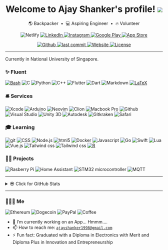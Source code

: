 <!-- ### Hi there 👋🏽 -->

<!-- <h1 align="center">Hi, I'm Ajay Shanker</a></h1> -->

<h1 align="center">
  Welcome to Ajay Shanker's profile!
  <img src="https://media.giphy.com/media/hvRJCLFzcasrR4ia7z/giphy.gif" width="28">
</h1>

<p align="center">
    <a>🌎 Backpacker</a> &nbsp;&bull;&nbsp;
    <a>💻 Aspiring Engineer</a> &nbsp;&bull;&nbsp;
    <a>🔥 Volunteer</a>
</p>

<p align="center">
    <img alt="Netlify" src="https://img.shields.io/netlify/a7213e8d-aba4-4e7f-a3bb-f895c1cd7713">
    <!-- <a href="https://ajayshanker-geek.github.io">Website</a> •
    <a href="https://github.com/AjayShanker-geek">README</a> •
    <a href="https://www.linkedin.com/in/ajay-shanker">LinkedIn</a> •
    <a href="https://www.instagram.com/ajay_shanker/">Instagram</a> •
    <a href="https://twitter.com/AjayShanker98">Twitter</a> • -->
    <a href="https://www.linkedin.com/in/ajay-shanker">
        <img src="https://img.shields.io/badge/LinkedIn-0077B5?style=flat&logo=linkedin&logoColor=white" alt="LinkedIn" />
    <a href="https://www.instagram.com/ajay_shanker/">
        <img src="https://img.shields.io/badge/Instagram-E4405F?style=flat&logo=instagram&logoColor=white" alt="Instagram" />
    <!-- <a href="https://www.facebook.com/ajay.shanker.33">
        <img src="https://img.shields.io/badge/Facebook-1877F2?style=flat&logo=facebook&logoColor=white" alt="Instagram" />
    <a href="https://twitter.com/AjayShanker98">
        <img src="https://img.shields.io/twitter/follow/AjayShanker98?logo=twitter" alt="Twitter" />
    <a href="https://www.reddit.com/user/ajay1889">
        <img src="https://img.shields.io/reddit/user-karma/combined/ajay1889?logo=reddit" alt="Reddit" /> -->
    <a href="https://apps.apple.com/us/app/owadio/id1545809203">
        <img src="https://img.shields.io/badge/App_Store-0D96F6?style=flat&logo=app-store&logoColor=white" alt="Google Play" />
    <a href="https://play.google.com/store/apps/details?id=com.ajay.owadio">
        <img src="https://img.shields.io/badge/Google_Play-414141?style=flat&logo=google-play&logoColor=white" alt="App Store" />

</p>

<div align="center">
    </a>
    <a href="https://github.com/AjayShanker-geek">
        <img src="https://img.shields.io/github/followers/AjayShanker-geek?logo=github" alt="Github" />
    <a href="https://github.com/AjayShanker-geek/ajayshanker-geek.github.io">
        <img src="https://img.shields.io/github/last-commit/AjayShanker-geek/ajayshanker-geek.github.io" alt="last commit">
    </a>
    <a href="https://ajayshanker-geek.github.io">
        <img src="https://img.shields.io/website?url=https%3A%2F%2Fajayshanker-geek.github.io" alt="Website">
    </a>
    <a href="https://choosealicense.com/licenses/mit">
        <img src="https://img.shields.io/badge/license-MIT-blue.svg?style=flat" alt="License" />
    </a>

</div>

---

Currently in National University of Singapore.

<!-- I'm self-taught on my free to occupy projects related to engineering. -->

<h3>✨ Fluent</h3>
<div>
    <a href="https://github.com/search?q=user%3ADenverCoder1+language%3Abash"><img alt="Bash" src="https://img.shields.io/badge/Bash-121011.svg?logo=gnu-bash&logoColor=white"></a>
  <img alt="C" src="https://img.shields.io/badge/C-00599C?style=flat&logo=c&logoColor=white" />
  <img alt="Python" src="https://img.shields.io/badge/Python-FFD43B?style=flat&logo=python&logoColor=darkgreen" />
  <img alt="C++" src="https://img.shields.io/badge/C%2B%2B-00599C?style=flat&logo=c%2B%2B&logoColor=white" />
    <img alt="Flutter" src="https://img.shields.io/badge/Flutter-02569B?style=flat&logo=flutter&logoColor=white" />
    <img alt="Dart" src="https://img.shields.io/badge/Dart-0175C2?style=flat&logo=dart&logoColor=white" />
    <img alt="Markdown" src="https://img.shields.io/badge/Markdown-000000?style=flat&logo=markdown&logoColor=white" />
        <a href="https://github.com/search?q=user%3ADenverCoder1+language%3Atex"><img alt="LaTeX" src="https://img.shields.io/badge/LaTeX-008080.svg?logo=LaTeX&logoColor=white"></a>
</div>

<h3>🛎 Services</h3>
<div>
    <img alt="Xcode" src="https://img.shields.io/badge/Xcode-007ACC?style=flat&logo=Xcode&logoColor=white" />
    <img alt="Arduino" src="https://img.shields.io/badge/Arduino_IDE-00979D?style=flat&logo=arduino&logoColor=white" />
    <img alt="Neovim" src="https://img.shields.io/badge/Neovim-%2311AB00.svg?&style=flat&logo=neovim&logoColor=white" />
    <img alt="Clion" src="https://img.shields.io/badge/CLion-000000?style=flat&logo=clion&logoColor=white" />
    <img alt="Macbook Pro" src="https://img.shields.io/badge/Apple-MacBook_Pro_2021-999999?style=flat&logo=apple&logoColor=white" />
    <img alt="Github" src="https://img.shields.io/badge/GitHub-100000?style=flat&logo=github&logoColor=white" />
    <img alt="Visual Studio" src="https://img.shields.io/badge/Visual_Studio_Code-007ACC?style=flat&logo=visual%20studio%20code&logoColor=white" />
    <img alt="Unity 3D" src="https://img.shields.io/badge/Unity-100000?style=flat&logo=unity&logoColor=white" />
    <img alt="Autodesk" src="https://img.shields.io/badge/Autodesk-0696D7?style=flat&logo=autodesk&logoColor=white" />
    <img alt="Gitkraken" src="https://img.shields.io/badge/GitKraken-179287?style=flat&logo=GitKraken&logoColor=white" />
    <img alt="Safari" src="https://img.shields.io/badge/Safari-FF1B2D?style=flat&logo=Safari&logoColor=white" />

</div>

<h3>🎓 Learning</h3>
<div>
    <img alt="git" src="https://img.shields.io/badge/Git-F05032?style=flat&logo=git&logoColor=white" />
    <img alt="CSS" src="https://img.shields.io/badge/CSS-1572B6?&style=flat&logo=css3&logoColor=white" />
    <img alt="Node.js" src="https://img.shields.io/badge/Node.js-43853D?style=flat&logo=node.js&logoColor=white" />
    <img alt="html5" src="https://img.shields.io/badge/HTML-E34F26?style=flat&logo=html5&logoColor=white" />
    <img alt="Docker" src="https://img.shields.io/badge/Docker-2CA5E0?style=flat&logo=docker&logoColor=white" />
    <!-- <img alt="Kubernetes" src="https://img.shields.io/badge/-Kubernetes-3498db?style=flat&logo=appveyor&logo=kubernetes&logoColor=white" /> -->
    <img alt="Javascript" src="https://img.shields.io/badge/JavaScript-F7DF1E?style=flat&logo=javascript&logoColor=black" />
    <img alt="Go" src="https://img.shields.io/badge/go-00add8?style=flat&logo=go&logoColor=white" />
    <img alt="Swift" src="https://img.shields.io/badge/Swift-FA7343?style=flat&logo=swift&logoColor=white" />
    <img alt="Lua" src="https://img.shields.io/badge/Lua-2C2D72?style=flat&logo=lua&logoColor=white" />
    <img alt="Vue.js" src="https://img.shields.io/badge/Vue.js-35495E?style=flat&logo=vue.js&logoColor=4FC08D" />
    <img alt="Tailwind css" src="https://img.shields.io/badge/Tailwind_CSS-38B2AC?style=flat&logo=tailwind-css&logoColor=white" />
    <img alt="Tailwind css" src="https://img.shields.io/badge/nuxt.js-00C58E?style=flat&logo=nuxtdotjs&logoColor=white" />
        <a href="https://github.com/search?q=user%3ADenverCoder1+language%3Ar"><img alt="R" src="https://img.shields.io/badge/R-276DC3.svg?logo=r&logoColor=white"></a>

</div>

<h3>👨‍🔬 Projects</h3>
<div>
  <img alt="Rasberry Pi" src="https://img.shields.io/badge/Raspberry pi-C51A4A?style=flat&logo=raspberry pi&logoColor=white" />
    <img alt="Home Assistant" src="https://img.shields.io/badge/Home Assistant-41BDF5?style=flat&logo=home assistant&logoColor=white" />
    <img alt="STM32 microcontroller" src="https://img.shields.io/badge/STM32 microcontroller-03234B?style=flat&logo=stmicroelectronics&logoColor=white" />
    <img alt="MQTT" src="https://img.shields.io/badge/MQTT-3C5280?style=flat&logo=eclipse mosquitto&logoColor=white" />
</div>

---

<details>
<summary>😎 Click for GitHub Stats</summary>

<div align="center">
    </br>
    <img align="center" src="https://profile-counter.glitch.me/ajayshanker-geek/count.svg" />
    </br>
    <img align="center" src="https://github-readme-stats.vercel.app/api?username=ajayshanker-geek&show_icons=true&cache_seconds=86400&theme=onedark&count_private=true" />
    </br>
    <img align="center" src="https://github-readme-streak-stats.herokuapp.com?user=AjayShanker-geek&theme=dark&hide_border=true" />
    </br>
</div>

![Metrics](https://github.com/AjayShanker-geek/AjayShanker-geek/blob/main/github-metrics.svg)

<!--[![GitHub Streak](https://github-readme-streak-stats.herokuapp.com?user=AjayShanker-geek&theme=dark&hide_border=true)](https://git.io/streak-stats) -->

</details>

---

<h3>👨🏽‍💻 Me</h3>

<div >
  <img alt="Ethereum" src="https://img.shields.io/badge/Ethereum-A6A9AA?style=flat&logo=ethereum&logoColor=white" />
    <img alt="Dogecoin" src="https://img.shields.io/badge/dogecoin-C2A633?style=flat&logo=dogecoin&logoColor=white" />
    <img alt="PayPal" src="https://img.shields.io/badge/PayPal-00457C?style=flat&logo=paypal&logoColor=white" />
    <img alt="Coffee" src="https://img.shields.io/badge/Buy_Me_A_Coffee-FFDD00?style=flat&logo=buy-me-a-coffee&logoColor=black" />
</div>

<!-- - [![Typing SVG](https://readme-typing-svg.herokuapp.com?size=16&duration=10000&color=F7F7F7&lines=%F0%9F%94%AD+I%E2%80%99m+currently+working+on+an+App...+Hmmm....)](https://git.io/typing-svg) -->

- 🔭 I’m currently working on an App... Hmmm....
- 📫 How to reach me: [`ajayshanker1998@gmail.com`](mailto:ajayshanker1998@gmail.com?subject=Ajay's Github)
- ⚡ Fun fact: Graduated with a Diploma in Electronics with Merit and Diploma Plus in Innovation and Entrepreneurship

<!--
**AjayShanker-geek/AjayShanker-geek** is a ✨ _special_ ✨ repository because its `README.md` (this file) appears on your GitHub profile.

Here are some ideas to get you started:

- 🔭 I’m currently working on ...
- 🌱 I’m currently learning ...
- 👯 I’m looking to collaborate on ...
- 🤔 I’m looking for help with ...
- 💬 Ask me about ...
- 📫 How to reach me: ...
- 😄 Pronouns: ...
- ⚡ Fun fact: ...
-->
